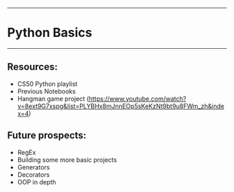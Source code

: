---------------------------------
# Python Basics
--------------------------------

## Resources:
- CS50 Python playlist
- Previous Notebooks
- Hangman game project (https://www.youtube.com/watch?v=8ext9G7xspg&list=PLYBHx8mJnnEOp5sKeKzNt9bt9u8FWm_zh&index=4) 

## Future prospects:
- RegEx
- Building some more basic projects
- Generators
- Decorators
- OOP in depth
